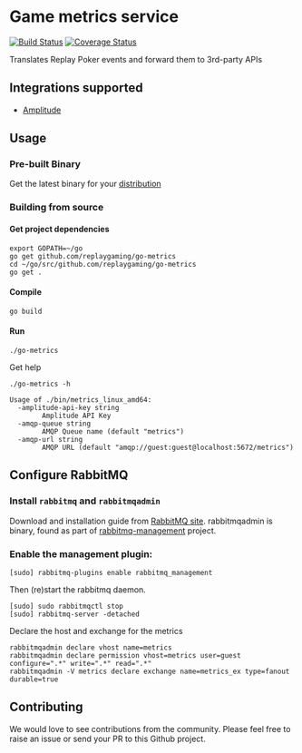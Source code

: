 # Game metrics service
[![Build Status](https://semaphoreci.com/api/v1/projects/dba15a7d-a543-4860-b8c0-a6b64d15b840/563329/shields_badge.svg)](https://semaphoreci.com/paulgould/go-metrics) [![Coverage Status](https://coveralls.io/repos/replaygaming/go-metrics/badge.svg?branch=master&service=github)](https://coveralls.io/github/replaygaming/go-metrics?branch=master)

Translates Replay Poker events and forward them to 3rd-party APIs

## Integrations supported

  - [Amplitude](http://www.amplitude.com)

## Usage

### Pre-built Binary
Get the latest binary for your [distribution](https://github.com/replaygaming/go-metrics/releases)

### Building from source

####  Get project dependencies

```shell
export GOPATH=~/go
go get github.com/replaygaming/go-metrics
cd ~/go/src/github.com/replaygaming/go-metrics
go get .
```

#### Compile

```
go build
```

#### Run

```shell
./go-metrics
```

Get help

```shell
./go-metrics -h

Usage of ./bin/metrics_linux_amd64:
  -amplitude-api-key string
        Amplitude API Key
  -amqp-queue string
        AMQP Queue name (default "metrics")
  -amqp-url string
        AMQP URL (default "amqp://guest:guest@localhost:5672/metrics")
```

## Configure RabbitMQ

### Install `rabbitmq` and `rabbitmqadmin`

Download and installation guide from [RabbitMQ site](https://www.rabbitmq.com/download.html).
rabbitmqadmin is binary, found as part of [rabbitmq-management](https://github.com/rabbitmq/rabbitmq-management) project.

### Enable the management plugin:

    [sudo] rabbitmq-plugins enable rabbitmq_management

Then (re)start the rabbitmq daemon.

    [sudo] sudo rabbitmqctl stop
    [sudo] rabbitmq-server -detached

Declare the host and exchange for the metrics

    rabbitmqadmin declare vhost name=metrics
    rabbitmqadmin declare permission vhost=metrics user=guest configure=".*" write=".*" read=".*"
    rabbitmqadmin -V metrics declare exchange name=metrics_ex type=fanout durable=true

## Contributing

We would love to see contributions from the community. Please feel free to raise an issue or send your PR to this Github project.
